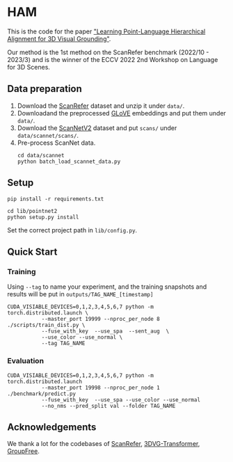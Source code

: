 # HAM
This is the code for the paper ["Learning Point-Language Hierarchical Alignment for 3D Visual Grounding"](https://arxiv.org/abs/2210.12513). 

Our method is the 1st method on the ScanRefer benchmark (2022/10 - 2023/3) and is the winner of the ECCV 2022 2nd Workshop on Language for 3D Scenes.

## Data preparation
1. Download the [ScanRefer](https://github.com/daveredrum/ScanRefer) dataset and unzip it under `data/`.
2. Downloadand the preprocessed [GLoVE](http://kaldir.vc.in.tum.de/glove.p) embeddings and put them under `data/`.
3. Download the [ScanNetV2](https://github.com/ScanNet/ScanNet) dataset and put `scans/` under `data/scannet/scans/`.
4. Pre-process ScanNet data.
   ```
   cd data/scannet
   python batch_load_scannet_data.py
   ```

## Setup
```
pip install -r requirements.txt

cd lib/pointnet2
python setup.py install
```

Set the correct project path in `lib/config.py`.

## Quick Start
### Training
Using `--tag` to name your experiment, and the training snapshots and results will be put in `outputs/TAG_NAME_[timestamp]`
```
CUDA_VISIABLE_DEVICES=0,1,2,3,4,5,6,7 python -m torch.distributed.launch \
           --master_port 19999 --nproc_per_node 8 ./scripts/train_dist.py \
           --fuse_with_key  --use_spa  --sent_aug  \
           --use_color --use_normal \
           --tag TAG_NAME
```

### Evaluation
```
CUDA_VISIABLE_DEVICES=0,1,2,3,4,5,6,7 python -m torch.distributed.launch 
           --master_port 19998 --nproc_per_node 1 ./benchmark/predict.py  
           --fuse_with_key  --use_spa --use_color --use_normal 
           --no_nms --pred_split val --folder TAG_NAME
```

## Acknowledgements

We thank a lot for the codebases of [ScanRefer](https://github.com/daveredrum/ScanRefer),  [3DVG-Transformer](https://github.com/zlccccc/3DVG-Transformer),  [GroupFree](https://github.com/zeliu98/Group-Free-3D).

